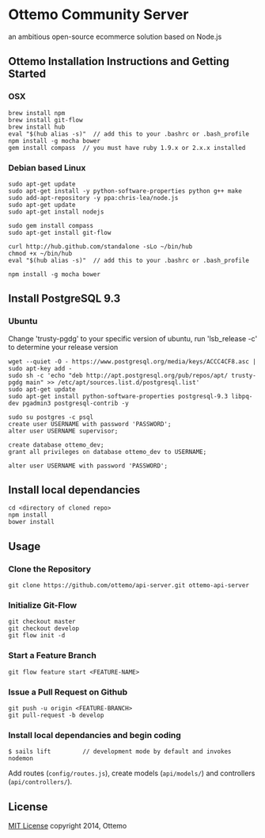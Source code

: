 # Ottemo Community Server

an ambitious open-source ecommerce solution based on Node.js

## Ottemo Installation Instructions and Getting Started

### OSX
    brew install npm
    brew install git-flow
    brew install hub
    eval "$(hub alias -s)"  // add this to your .bashrc or .bash_profile
    npm install -g mocha bower
    gem install compass  // you must have ruby 1.9.x or 2.x.x installed

### Debian based Linux
    sudo apt-get update
    sudo apt-get install -y python-software-properties python g++ make
    sudo add-apt-repository -y ppa:chris-lea/node.js
    sudo apt-get update
    sudo apt-get install nodejs

    sudo gem install compass
    sudo apt-get install git-flow

    curl http://hub.github.com/standalone -sLo ~/bin/hub
    chmod +x ~/bin/hub
    eval "$(hub alias -s)"  // add this to your .bashrc or .bash_profile

    npm install -g mocha bower

## Install PostgreSQL 9.3

### Ubuntu
 
Change 'trusty-pgdg' to your specific version of ubuntu, run 'lsb_release -c' to determine your release version

    wget --quiet -O - https://www.postgresql.org/media/keys/ACCC4CF8.asc | sudo apt-key add -
    sudo sh -c 'echo "deb http://apt.postgresql.org/pub/repos/apt/ trusty-pgdg main" >> /etc/apt/sources.list.d/postgresql.list'
    sudo apt-get update
    sudo apt-get install python-software-properties postgresql-9.3 libpq-dev pgadmin3 postgresql-contrib -y
    
    sudo su postgres -c psql
    create user USERNAME with password 'PASSWORD';
    alter user USERNAME supervisor;

    create database ottemo_dev;
    grant all privileges on database ottemo_dev to USERNAME;

    alter user USERNAME with password 'PASSWORD';

## Install local dependancies
    cd <directory of cloned repo>
    npm install
    bower install

## Usage

### Clone the Repository
    git clone https://github.com/ottemo/api-server.git ottemo-api-server

### Initialize Git-Flow
    git checkout master
    git checkout develop
    git flow init -d

### Start a Feature Branch
    git flow feature start <FEATURE-NAME>

### Issue a Pull Request on Github
    git push -u origin <FEATURE-BRANCH>
    git pull-request -b develop

### Install local dependancies and begin coding
    $ sails lift         // development mode by default and invokes nodemon

Add routes (`config/routes.js`), create models (`api/models/`) and controllers (`api/controllers/`).

## License

[MIT License](http://mit-license.org/) copyright 2014, Ottemo

